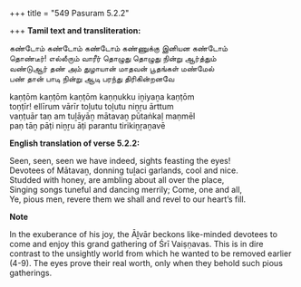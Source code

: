 +++
title = "549 Pasuram 5.2.2"

+++
**Tamil text and transliteration:**

கண்டோம் கண்டோம் கண்டோம் கண்ணுக்கு இனியன கண்டோம்  
தொண்டீர்! எல்லீரும் வாரீர் தொழுது தொழுது நின்று ஆர்த்தும்  
வண்டுஆர் தண் அம் துழாயான் மாதவன் பூதங்கள் மண்மேல்  
பண் தான் பாடி நின்று ஆடி பரந்து திரிகின்றனவே

kaṇṭōm kaṇṭōm kaṇṭōm kaṇṇukku iṉiyaṉa kaṇṭōm  
toṇṭīr! ellīrum vārīr toḻutu toḻutu niṉṟu ārttum  
vaṇṭuār taṇ am tuḻāyāṉ mātavaṉ pūtaṅkaḷ maṇmēl  
paṇ tāṉ pāṭi niṉṟu āṭi parantu tirikiṉṟaṉavē

**English translation of verse 5.2.2:**

Seen, seen, seen we have indeed, sights feasting the eyes!  
Devotees of Mātavaṉ, donning tuḻaci garlands, cool and nice.  
Studded with honey, are ambling about all over the place,  
Singing songs tuneful and dancing merrily; Come, one and all,  
Ye, pious men, revere them we shall and revel to our heart’s fill.

**Note**

In the exuberance of his joy, the Āḻvār beckons like-minded devotees to come and enjoy this grand gathering of Śrī Vaiṣṇavas. This is in dire contrast to the unsightly world from which he wanted to be removed earlier (4-9). The eyes prove their real worth, only when they behold such pious gatherings.


